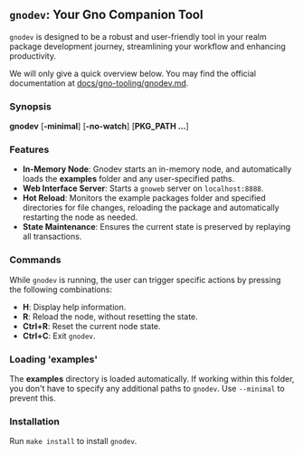 ## `gnodev`: Your Gno Companion Tool

`gnodev` is designed to be a robust and user-friendly tool in your realm package development journey, streamlining your workflow and enhancing productivity.

We will only give a quick overview below. You may find the official documentation at [docs/gno-tooling/gnodev.md](../../docs/gno-tooling/cli/gnodev.md).

### Synopsis
**gnodev** [**-minimal**] [**-no-watch**] [**PKG_PATH ...**]

### Features
- **In-Memory Node**: Gnodev starts an in-memory node, and automatically loads
  the **examples** folder and any user-specified paths.
- **Web Interface Server**: Starts a `gnoweb` server on `localhost:8888`.
- **Hot Reload**: Monitors the example packages folder and specified directories for file changes,
  reloading the package and automatically restarting the node as needed.
- **State Maintenance**: Ensures the current state is preserved by replaying all transactions.

### Commands
While `gnodev` is running, the user can trigger specific actions by pressing
the following combinations:
- **H**: Display help information.
- **R**: Reload the node, without resetting the state.
- **Ctrl+R**: Reset the current node state.
- **Ctrl+C**: Exit `gnodev`.

### Loading 'examples'
The **examples** directory is loaded automatically. If working within this folder, you don't have to specify any additional paths to `gnodev`. Use `--minimal` to prevent this.

### Installation
Run `make install` to install `gnodev`.
